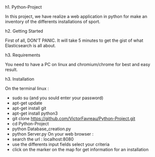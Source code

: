 h1. Python-Project

In this project, we have realize a web application in python for make an inventory of the differents installations of sport.

h2. Getting Started

First of all, DON'T PANIC. It will take 5 minutes to get the gist of what Elasticsearch is all about.

h3. Requirements

You need to have a PC on linux and chromium/chrome for best and easy result.

h3. Installation

On the terminal linux : 
- sudo su (and you sould enter your password)
- apt-get update
- apt-get install git
- apt-get install python3
- git clone https://github.com/VictorFavreau/Python-Project.git
- cd Python-Project
- python Database_creation.py
- python Server.py
On your web browser : 
- search the url : localhost:8080
- use the differents input fields select your criteria
- click on the marker on the map for get information for an installation

